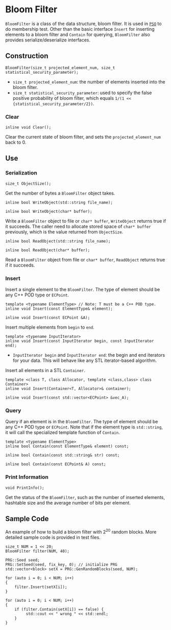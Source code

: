 # Bloom Filter
`BloomFilter` is a class of the data structure, bloom filter. It is used in [`PSO`](../mpc/pso/pso_from_mqrpmt.md) to do membership test. Other than the basic interface `Insert` for inserting elements to a bloom filter and `Contain` for querying, `BloomFilter` also provides serialize/deserialize interfaces.

## Construction
```
BloomFilter(size_t projected_element_num, size_t statistical_security_parameter);
```
* `size_t projected_element_num`: the number of elements inserted into the bloom filter.
* `size_t statistical_security_parameter`: used to specify the false positive probability of bloom filter, which equals `1/(1 << {statistical_security_parameter/2})`.

### Clear
```
inline void Clear();
```
Clear the current state of bloom filter, and sets the `projected_element_num` back to 0.

## Use
### Serialization
```
size_t ObjectSize();
```
Get the number of bytes a `BloomFilter` object takes.

```
inline bool WriteObject(std::string file_name);

inline bool WriteObject(char* buffer);
```
Write a `BloomFilter` object to file or `char* buffer`, `WriteObject` returns true if it succeeds. The caller need to allocate stored space of `char* buffer` previously, which is the value returned from `ObjectSize`.

```
inline bool ReadObject(std::string file_name);

inline bool ReadObject(char* buffer);
```
Read a `BloomFilter` object from file or `char* buffer`, `ReadObject` returns true if it succeeds.

### Insert
Insert a single element to the `BloomFilter`. The type of element should be any C++ POD type or `ECPoint`.
```
template <typename ElementType> // Note: T must be a C++ POD type.
inline void Insert(const ElementType& element);

inline void Insert(const ECPoint &A);
```

Insert multiple elements from `begin` to `end`.
```
template <typename InputIterator>
inline void Insert(const InputIterator begin, const InputIterator end);
``` 
* `InputIterator begin` and `InputIterator end`: the begin and end iterators for your data. This will behave like any STL iterator-based algorithm.

Insert all elements in a STL `Container`.
```
template <class T, class Allocator, template <class,class> class Container>
inline void Insert(Container<T, Allocator>& container);

inline void Insert(const std::vector<ECPoint> &vec_A);
```

### Query
Query if an element is in the `BloomFilter`. The type of element should be any C++ POD type or `ECPoint`. Note that if the element type is `std::string`, it will call the specialized template function of `Contain`.
```
template <typename ElementType>
inline bool Contain(const ElementType& element) const;

inline bool Contain(const std::string& str) const;

inline bool Contain(const ECPoint& A) const;
```

### Print Information
```
void PrintInfo();
```
Get the status of the `BloomFilter`, such as the number of inserted elements, hashtable size and the average number of bits per element.

## Sample Code
An example of how to build a bloom filter with $2^{20}$ random blocks. More detailed sample code is provided in test files.
```
size_t NUM = 1 << 20;
BloomFilter filter(NUM, 40);

PRG::Seed seed; 
PRG::SetSeed(seed, fix_key, 0); // initialize PRG
std::vector<block> setX = PRG::GenRandomBlocks(seed, NUM);

for (auto i = 0; i < NUM; i++)
{
    filter.Insert(setX[i]);
}

for (auto i = 0; i < NUM; i++)
{
    if (filter.Contain(setX[i]) == false) {
         std::cout << " wrong " << std::endl;
    }
}
```
